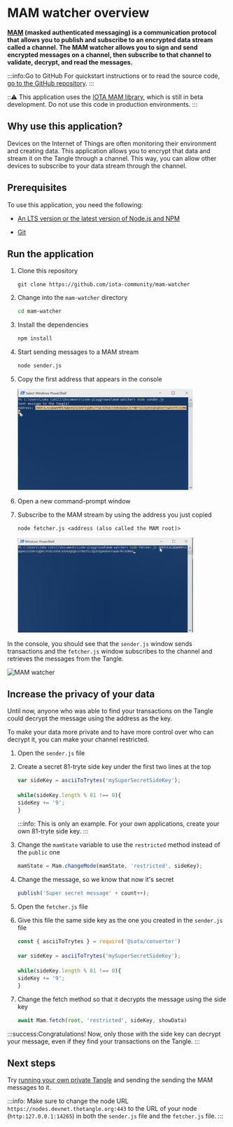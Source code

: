 # MAM watcher overview

**[MAM](https://blog.iota.org/introducing-masked-authenticated-messaging-e55c1822d50e) (masked authenticated messaging) is a communication protocol that allows you to publish and subscribe to an encrypted data stream called a channel. The MAM watcher allows you to sign and send encrypted messages on a channel, then subscribe to that channel to validate, decrypt, and read the messages.**

:::info:Go to GitHub
For quickstart instructions or to read the source code, [go to the GitHub repository](https://github.com/iota-community/mam-watcher).
:::

:::warning:
This application uses the [IOTA MAM library](https://www.npmjs.com/package/@iota/mam), which is still in beta development. Do not use this code in production environments.
:::

## Why use this application?

Devices on the Internet of Things are often monitoring their environment and creating data. This application allows you to encrypt that data and stream it on the Tangle through a channel. This way, you can allow other devices to subscribe to your data stream through the channel.

## Prerequisites

To use this application, you need the following:

* [An LTS version or the latest version of Node.js and NPM](https://nodejs.org/en/download/)

* [Git](https://git-scm.com/download/linux)

## Run the application

1. Clone this repository

    ```
    git clone https://github.com/iota-community/mam-watcher
    ```

2. Change into the `mam-watcher` directory

    ```bash
    cd mam-watcher
    ```

3. Install the dependencies

    ```bash
    npm install
    ```

4. Start sending messages to a MAM stream

    ```bash
    node sender.js
    ```
  
5. Copy the first address that appears in the console

    <img src="../images/copy-mam-root.png" width="400">

6. Open a new command-prompt window

7. Subscribe to the MAM stream by using the address you just copied

    ```
    node fetcher.js <address (also called the MAM root)>
    ```
  
    <img src="../images/paste-mam-root.png" width="400">

In the console, you should see that the `sender.js` window sends transactions and the `fetcher.js` window subscribes to the channel and retrieves the messages from the Tangle.

![MAM watcher](../images/mam-watcher.gif)

## Increase the privacy of your data

Until now, anyone who was able to find your transactions on the Tangle could decrypt the message using the address as the key.

To make your data more private and to have more control over who can decrypt it, you can make your channel restricted.

1. Open the `sender.js` file

2. Create a secret 81-tryte side key under the first two lines at the top

    ```js
    var sideKey = asciiToTrytes('mySuperSecretSideKey');

    while(sideKey.length % 81 !== 0){
    sideKey += '9';
    }
    ```

    :::info:
    This is only an example. For your own applications, create your own 81-tryte side key.
    :::

3. Change the `mamState` variable to use the `restricted` method instead of the `public` one

    ```js
    mamState = Mam.changeMode(mamState, 'restricted', sideKey);
    ```

4. Change the message, so we know that now it's secret

    ```js
    publish('Super secret message' + count++);
    ```

5. Open the `fetcher.js` file

6. Give this file the same side key as the one you created in the `sender.js` file

    ```js
    const { asciiToTrytes } = require('@iota/converter')

    var sideKey = asciiToTrytes('mySuperSecretSideKey');

    while(sideKey.length % 81 !== 0){
    sideKey += '9';
    }
    ```

7. Change the fetch method so that it decrypts the message using the side key

    ```js
    await Mam.fetch(root, 'restricted', sideKey, showData)
    ```

:::success:Congratulations!
Now, only those with the side key can decrypt your message, even if they find your transactions on the Tangle.
:::

## Next steps

Try [running your own private Tangle](../one-command-tangle/overview.md) and sending the sending the MAM messages to it.

:::info:
Make sure to change the node URL `https://nodes.devnet.thetangle.org:443` to the URL of your node (`http:127.0.0.1:14265`) in both the `sender.js` file and the `fetcher.js` file.
:::





